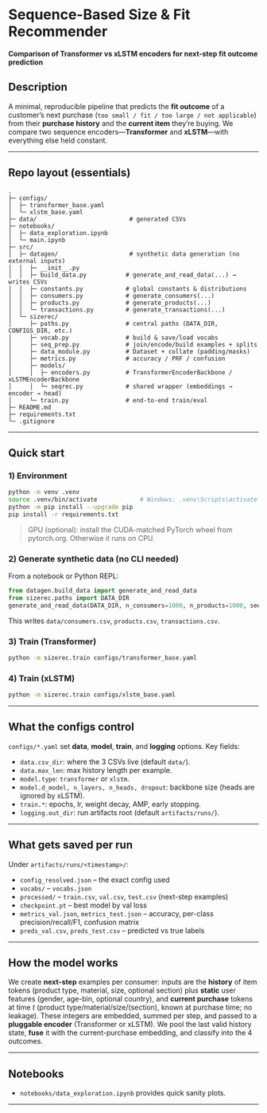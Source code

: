 # Sequence-Based Size & Fit Recommender

**Comparison of Transformer vs xLSTM encoders for next-step fit outcome prediction**

## Description

A minimal, reproducible pipeline that predicts the **fit outcome** of a customer’s next purchase (`too small / fit / too large / not applicable`) from their **purchase history** and the **current item** they’re buying.
We compare two sequence encoders—**Transformer** and **xLSTM**—with everything else held constant.

---

## Repo layout (essentials)

```
.
├─ configs/
│  ├─ transformer_base.yaml
│  └─ xlstm_base.yaml
├─ data/                          # generated CSVs
├─ notebooks/
│  ├─ data_exploration.ipynb
│  └─ main.ipynb
├─ src/
│  ├─ datagen/                    # synthetic data generation (no external inputs)
│  │  ├─ __init__.py
│  │  ├─ build_data.py           # generate_and_read_data(...) → writes CSVs
│  │  ├─ constants.py            # global constants & distributions
│  │  ├─ consumers.py            # generate_consumers(...)
│  │  ├─ products.py             # generate_products(...)
│  │  └─ transactions.py         # generate_transactions(...)
│  └─ sizerec/
│     ├─ paths.py                # central paths (DATA_DIR, CONFIGS_DIR, etc.)
│     ├─ vocab.py                # build & save/load vocabs
│     ├─ seq_prep.py             # join/encode/build examples + splits
│     ├─ data_module.py          # Dataset + collate (padding/masks)
│     ├─ metrics.py              # accuracy / PRF / confusion
│     ├─ models/
│     │  ├─ encoders.py          # TransformerEncoderBackbone / xLSTMEncoderBackbone
│     │  └─ seqrec.py            # shared wrapper (embeddings → encoder → head)
│     └─ train.py                # end-to-end train/eval
├─ README.md
├─ requirements.txt
└─ .gitignore
```

---

## Quick start

### 1) Environment

```bash
python -m venv .venv
source .venv/bin/activate            # Windows: .venv\Scripts\activate
python -m pip install --upgrade pip
pip install -r requirements.txt
```

> GPU (optional): install the CUDA-matched PyTorch wheel from pytorch.org. Otherwise it runs on CPU.

### 2) Generate synthetic data (no CLI needed)

From a notebook or Python REPL:

```python
from datagen.build_data import generate_and_read_data
from sizerec.paths import DATA_DIR
generate_and_read_data(DATA_DIR, n_consumers=1000, n_products=1000, seed=10)
```

This writes `data/consumers.csv`, `products.csv`, `transactions.csv`.

### 3) Train (Transformer)

```bash
python -m sizerec.train configs/transformer_base.yaml
```

### 4) Train (xLSTM)

```bash
python -m sizerec.train configs/xlstm_base.yaml
```

---

## What the configs control

`configs/*.yaml` set **data**, **model**, **train**, and **logging** options.
Key fields:

* `data.csv_dir`: where the 3 CSVs live (default `data/`).
* `data.max_len`: max history length per example.
* `model.type`: `transformer` or `xlstm`.
* `model.d_model, n_layers, n_heads, dropout`: backbone size (heads are ignored by xLSTM).
* `train.*`: epochs, lr, weight decay, AMP, early stopping.
* `logging.out_dir`: run artifacts root (default `artifacts/runs/`).

---

## What gets saved per run

Under `artifacts/runs/<timestamp>/`:

* `config_resolved.json` – the exact config used
* `vocabs/` – `vocabs.json`
* `processed/` – `train.csv`, `val.csv`, `test.csv` (next-step examples)
* `checkpoint.pt` – best model by val loss
* `metrics_val.json`, `metrics_test.json` – accuracy, per-class precision/recall/F1, confusion matrix
* `preds_val.csv`, `preds_test.csv` – predicted vs true labels

---

## How the model works

We create **next-step** examples per consumer: inputs are the **history** of item tokens (product type, material, size, optional section) plus **static** user features (gender, age-bin, optional country), and **current purchase** tokens at time *t* (product type/material/size/(section), known at purchase time; no leakage).
These integers are embedded, summed per step, and passed to a **pluggable encoder** (Transformer or xLSTM). We pool the last valid history state, **fuse** it with the current-purchase embedding, and classify into the 4 outcomes.

---

## Notebooks

* `notebooks/data_exploration.ipynb` provides quick sanity plots.

---
